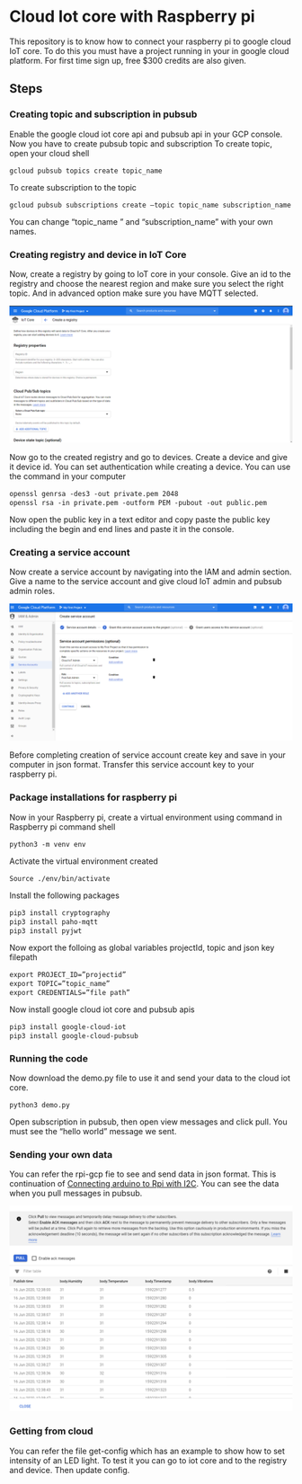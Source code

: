 # Cloud Iot core with Raspberry pi
This repository is to know how to connect your raspberry pi to google cloud IoT core. To do this you must have a project running in your in google cloud platform. For first time sign up, free $300 credits are also given.

## Steps
### Creating topic and subscription in pubsub
Enable the google cloud iot core api and pubsub api in your GCP console. Now you have to create pubsub topic and subscription
To create topic, open your cloud shell
```
gcloud pubsub topics create topic_name
```
To create subscription to the topic
```
gcloud pubsub subscriptions create –topic topic_name subscription_name
```
You can change “topic_name ” and “subscription_name” with your own names.
### Creating registry and device in IoT Core
Now, create a registry by going to IoT core in your console. Give an id to the registry and choose the nearest region and make sure you select the right topic. 
And in advanced option make sure you have MQTT selected.
<p align="center">
  <img src="registry.png">
</p>

Now go to the created registry and go to devices. Create a device and give it device id.
You can set authentication while creating a device. You can use the command in your computer
```
openssl genrsa -des3 -out private.pem 2048
openssl rsa -in private.pem -outform PEM -pubout -out public.pem
```
Now open the public key in a text editor and copy paste the public key including the begin and end lines and paste it in the console.
### Creating a service account
Now create a service account by navigating into the IAM and admin section. Give a name to the service account and give cloud IoT admin and pubsub admin roles.
<p align="center">
  <img src="service account.png">
</p>
Before completing creation of service account create key and save in your computer in json format.
Transfer this service account key to your raspberry pi.

### Package installations for raspberry pi
Now in your Raspberry pi, create a virtual environment using command in Raspberry pi command shell
```
python3 -m venv env
```
Activate the virtual environment created
```
Source ./env/bin/activate
```
Install the following packages
```
pip3 install cryptography
pip3 install paho-mqtt
pip3 install pyjwt
```

Now export the folloing as global variables projectId, topic and json key filepath
```
export PROJECT_ID=”projectid”
export TOPIC=”topic_name”
export CREDENTIALS=”file path”
```
Now install google cloud iot core and pubsub apis
```
pip3 install google-cloud-iot
pip3 install google-cloud-pubsub
```
### Running the code
Now download the demo.py file to use it and send your data to the cloud iot core.
```
python3 demo.py
```
Open subscription in pubsub, then open view messages and click pull.
You must see the “hello world” message we sent.
### Sending your own data
You can refer the rpi-gcp fie to see and send data in json format. This is continuation of [Connecting arduino to Rpi with I2C](https://github.com/Mihirachyuta/Connecting-arduino-to-raspberry-pi-with-i2c). You can see the data when you pull messages in pubsub.
<p align="center">
  <img src="pull-request.png">
</p>


### Getting from cloud
You can refer the file get-config which has an example to show how to set intensity of an LED light. To test it you can go to iot core and to the registry and device. Then update config.

